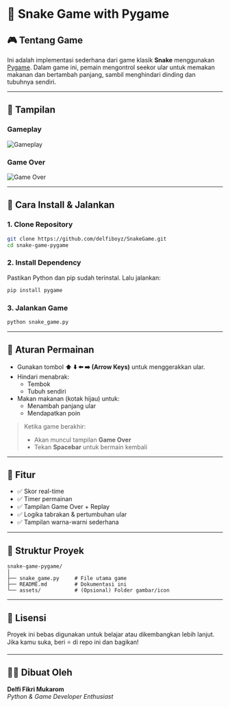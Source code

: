 # 🐍 Snake Game with Pygame

## 🎮 Tentang Game

Ini adalah implementasi sederhana dari game klasik **Snake** menggunakan [Pygame](https://www.pygame.org/). Dalam game ini, pemain mengontrol seekor ular untuk memakan makanan dan bertambah panjang, sambil menghindari dinding dan tubuhnya sendiri.

---

## 📸 Tampilan

### Gameplay
![Gameplay](https://i.imgur.com/ZQ4zHk7.png)

### Game Over
![Game Over](https://i.imgur.com/Ye29MUR.png)

---

## 🚀 Cara Install & Jalankan

### 1. Clone Repository
```bash
git clone https://github.com/delfiboyz/SnakeGame.git
cd snake-game-pygame
```

### 2. Install Dependency
Pastikan Python dan pip sudah terinstal. Lalu jalankan:

```bash
pip install pygame
```

### 3. Jalankan Game
```bash
python snake_game.py
```

---

## 🎯 Aturan Permainan

- Gunakan tombol **⬆️ ⬇️ ⬅️ ➡️ (Arrow Keys)** untuk menggerakkan ular.
- Hindari menabrak:
  - Tembok
  - Tubuh sendiri
- Makan makanan (kotak hijau) untuk:
  - Menambah panjang ular
  - Mendapatkan poin

> Ketika game berakhir:
> - Akan muncul tampilan **Game Over**
> - Tekan **Spacebar** untuk bermain kembali

---

## 🧠 Fitur

- ✅ Skor real-time
- ✅ Timer permainan
- ✅ Tampilan Game Over + Replay
- ✅ Logika tabrakan & pertumbuhan ular
- ✅ Tampilan warna-warni sederhana

---

## 📂 Struktur Proyek

```
snake-game-pygame/
│
├── snake_game.py     # File utama game
├── README.md         # Dokumentasi ini
└── assets/           # (Opsional) Folder gambar/icon
```

---

## 📄 Lisensi

Proyek ini bebas digunakan untuk belajar atau dikembangkan lebih lanjut. Jika kamu suka, beri ⭐ di repo ini dan bagikan!

---

## 👨‍💻 Dibuat Oleh

**Delfi Fikri Mukarom**  
_Python & Game Developer Enthusiast_
